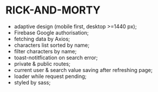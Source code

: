 # RICK-AND-MORTY

- adaptive design (mobile first, desktop >=1440 px);
- Firebase Google authorisation;
- fetching data by Axios;
- characters list sorted by name;
- filter characters by name;
- toast-notitfication on search error;
- private & public routes;
- current user & search value saving after refreshing page;
- loader while request pending;
- styled by sass;
